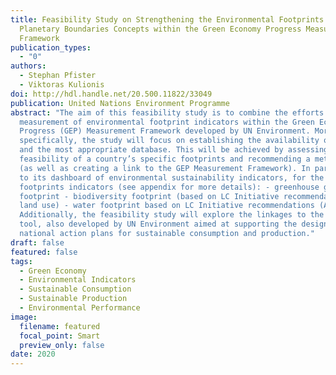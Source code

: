 ```yaml
---
title: Feasibility Study on Strengthening the Environmental Footprints and
  Planetary Boundaries Concepts within the Green Economy Progress Measurement
  Framework
publication_types:
  - "0"
authors:
  - Stephan Pfister
  - Viktoras Kulionis
doi: http://hdl.handle.net/20.500.11822/33049
publication: United Nations Environment Programme
abstract: "The aim of this feasibility study is to combine the efforts on the
  measurement of environmental footprint indicators within the Green Economy
  Progress (GEP) Measurement Framework developed by UN Environment. More
  specifically, the study will focus on establishing the availability of data
  and the most appropriate database. This will be achieved by assessing the
  feasibility of a country’s specific footprints and recommending a methodology
  (as well as creating a link to the GEP Measurement Framework). In particular
  to its dashboard of environmental sustainability indicators, for the following
  footprints indicators (see appendix for more details): - greenhouse gas
  footprint - biodiversity footprint (based on LC Initiative recommendations for
  land use) - water footprint based on LC Initiative recommendations (AWARE)
  Additionally, the feasibility study will explore the linkages to the SCP-HAT
  tool, also developed by UN Environment aimed at supporting the design of
  national action plans for sustainable consumption and production."
draft: false
featured: false
tags:
  - Green Economy
  - Environmental Indicators
  - Sustainable Consumption
  - Sustainable Production
  - Environmental Performance
image:
  filename: featured
  focal_point: Smart
  preview_only: false
date: 2020
---
```

